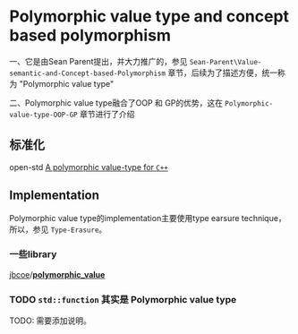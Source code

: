 # Polymorphic value type and concept based polymorphism

一、它是由Sean Parent提出，并大力推广的，参见 `Sean-Parent\Value-semantic-and-Concept-based-Polymorphism` 章节，后续为了描述方便，统一称为 "Polymorphic value type"

二、Polymorphic value type融合了OOP 和 GP的优势，这在 `Polymorphic-value-type-OOP-GP` 章节进行了介绍

## 标准化

open-std [A polymorphic value-type for `C++`](http://www.open-std.org/jtc1/sc22/wg21/docs/papers/2019/p0201r5.html)

## Implementation

Polymorphic value type的implementation主要使用type earsure technique，所以，参见 `Type-Erasure`。

### 一些library

[jbcoe](https://github.com/jbcoe)/**[polymorphic_value](https://github.com/jbcoe/polymorphic_value)**



### TODO `std::function` 其实是 Polymorphic value type 

TODO: 需要添加说明。
